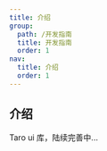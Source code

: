 ```yaml
---
title: 介绍
group:
  path: /开发指南
  title: 开发指南
  order: 1
nav:
  title: 介绍
  order: 1
---
```


## 介绍

Taro ui 库，陆续完善中...
